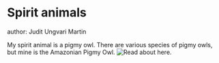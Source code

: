 # Spirit animals
author: Judit Ungvari Martin

My spirit animal is a pigmy owl. 
There are various species of pigmy owls, but mine is the Amazonian Pigmy Owl. 
![Read about here.](http://ibc.lynxeds.com/photo/amazonian-pygmy-owl-glaucidium-hardyi/adult-canopy-35-m-high)